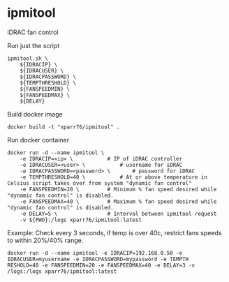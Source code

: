 # ipmitool
iDRAC fan control


Run just the script
```
ipmitool.sh \
	${IDRACIP} \
	${IDRACUSER} \
	${IDRACPASSWORD} \
	${TEMPTHRESHOLD} \
	${FANSPEEDMIN} \
	${FANSPEEDMAX} \
	${DELAY}
```

Build docker image
```
docker build -t "xparr76/ipmitool" .
```

Run docker container
```
docker run -d --name ipmitool \
	-e IDRACIP=<ip> \			# IP of iDRAC controller
	-e IDRACUSER=<user> \			# username for iDRAC
	-e IDRACPASSWORD=<password> \		# password for iDRAC
	-e TEMPTHRESHOLD=40 \			# At or above temperature in Celsius script takes over from system "dynamic fan control"
	-e FANSPEEDMIN=20 \			# Minimum % fan speed desired while "dynamic fan control" is disabled.
	-e FANSPEEDMAX=40 \			# Maximum % fan speed desired while "dynamic fan control" is disabled.
	-e DELAY=5 \				# Interval between ipmitool request
	-v ${PWD}:/logs xparr76/ipmitool:latest
```

Example: Check every 3 seconds, if temp is over 40c, restrict fans speeds to within 20%/40% range.
```
docker run -d --name ipmitool -e IDRACIP=192.168.0.50 -e IDRACUSER=myusername -e IDRACPASSWORD=mypassword -e TEMPTH
RESHOLD=40 -e FANSPEEDMIN=20 -e FANSPEEDMAX=40 -e DELAY=3 -v /logs:/logs xparr76/ipmitool:latest
```
